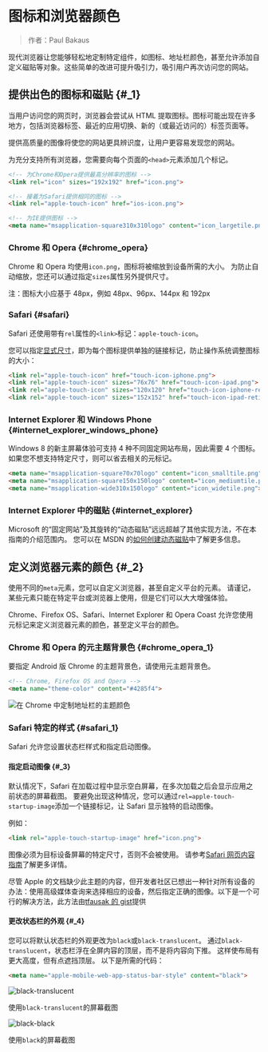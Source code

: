 # 图标和浏览器颜色

> 作者：Paul Bakaus

现代浏览器让您能够轻松地定制特定组件，如图标、地址栏颜色，甚至允许添加自定义磁贴等对象。这些简单的改进可提升吸引力，吸引用户再次访问您的网站。

## 提供出色的图标和磁贴 {#_1}

当用户访问您的网页时，浏览器会尝试从 HTML 提取图标。图标可能出现在许多地方，包括浏览器标签、最近的应用切换、新的（或最近访问的）标签页面等。

提供高质量的图像将使您的网站更具辨识度，让用户更容易发现您的网站。

为充分支持所有浏览器，您需要向每个页面的`<head>`元素添加几个标记。

```html
<!-- 为Chrome和Opera提供最高分辨率的图标 -->
<link rel="icon" sizes="192x192" href="icon.png">

<!-- 接着为Safari提供相同的图标 -->
<link rel="apple-touch-icon" href="ios-icon.png">

<!-- 为IE提供图标 -->
<meta name="msapplication-square310x310logo" content="icon_largetile.png">
```

### Chrome 和 Opera {#chrome_opera}

Chrome 和 Opera 均使用`icon.png`，图标将被缩放到设备所需的大小。 为防止自动缩放，您还可以通过指定`sizes`属性另外提供尺寸。

注：图标大小应基于 48px，例如 48px、96px、144px 和 192px

### Safari {#safari}

Safari 还使用带有`rel`属性的`<link>`标记：`apple-touch-icon`。

您可以指定[显式尺寸](https://developer.apple.com/library/ios/documentation/UserExperience/Conceptual/MobileHIG/IconMatrix.html#//apple_ref/doc/uid/TP40006556-CH27)，即为每个图标提供单独的链接标记，防止操作系统调整图标的大小：

```html
<link rel="apple-touch-icon" href="touch-icon-iphone.png">
<link rel="apple-touch-icon" sizes="76x76" href="touch-icon-ipad.png">
<link rel="apple-touch-icon" sizes="120x120" href="touch-icon-iphone-retina.png">
<link rel="apple-touch-icon" sizes="152x152" href="touch-icon-ipad-retina.png">
```

### Internet Explorer 和 Windows Phone {#internet_explorer_windows_phone}

Windows 8 的新主屏幕体验可支持 4 种不同固定网站布局，因此需要 4 个图标。 如果您不想支持特定尺寸，则可以省去相关的元标记。

```html
<meta name="msapplication-square70x70logo" content="icon_smalltile.png">
<meta name="msapplication-square150x150logo" content="icon_mediumtile.png">
<meta name="msapplication-wide310x150logo" content="icon_widetile.png">
```

### Internet Explorer 中的磁贴 {#internet_explorer}

Microsoft 的“固定网站”及其旋转的“动态磁贴”远远超越了其他实现方法，不在本指南的介绍范围内。 您可以在 MSDN 的[如何创建动态磁贴](https://msdn.microsoft.com/en-us/library/ie/dn455115%28v=vs.85%29.aspx)中了解更多信息。

## 定义浏览器元素的颜色 {#_2}

使用不同的`meta`元素，您可以自定义浏览器，甚至自定义平台的元素。 请谨记，某些元素只能在特定平台或浏览器上使用，但是它们可以大大增强体验。

Chrome、Firefox OS、Safari、Internet Explorer 和 Opera Coast 允许您使用元标记来定义浏览器元素的颜色，甚至定义平台的颜色。

### Chrome 和 Opera 的元主题背景色 {#chrome_opera_1}

要指定 Android 版 Chrome 的主题背景色，请使用元主题背景色。

```html
<!-- Chrome, Firefox OS and Opera -->
<meta name="theme-color" content="#4285f4">
```

![](https://developers.google.com/web/fundamentals/design-and-ux/browser-customization/imgs/theme-color.png?hl=zh-cn "在 Chrome 中定制地址栏的主题颜色")

### Safari 特定的样式 {#safari_1}

Safari 允许您设置状态栏样式和指定启动图像。

#### 指定启动图像 {#_3}

默认情况下，Safari 在加载过程中显示空白屏幕，在多次加载之后会显示应用之前状态的屏幕截图。 要避免出现这种情况，您可以通过`rel=apple-touch-startup-image`添加一个链接标记，让 Safari 显示独特的启动图像。

例如：

```html
<link rel="apple-touch-startup-image" href="icon.png">
```

图像必须为目标设备屏幕的特定尺寸，否则不会被使用。 请参考[Safari 网页内容指南](https://developer.apple.com/library/ios/documentation/AppleApplications/Reference/SafariWebContent/ConfiguringWebApplications/ConfiguringWebApplications.html)了解更多详情。

尽管 Apple 的文档缺少此主题的内容，但开发者社区已想出一种针对所有设备的办法：使用高级媒体查询来选择相应的设备，然后指定正确的图像。以下是一个可行的解决方法，此方法由[tfausak 的 gist](https://gist.github.com/tfausak/2222823)提供

#### 更改状态栏的外观 {#_4}

您可以将默认状态栏的外观更改为`black`或`black-translucent`。 通过`black-translucent`，状态栏浮在全屏内容的顶层，而不是将内容向下推。 这样使布局有更大高度，但有点遮挡顶层。 以下是所需的代码：

```html
<meta name="apple-mobile-web-app-status-bar-style" content="black">
```

![](https://developers.google.com/web/fundamentals/design-and-ux/browser-customization/imgs/status-bar-translucent.png?hl=zh-cn "black-translucent")

使用`black-translucent`的屏幕截图

![](https://developers.google.com/web/fundamentals/design-and-ux/browser-customization/imgs/status-bar-black.png?hl=zh-cn "black-black")

使用`black`的屏幕截图



